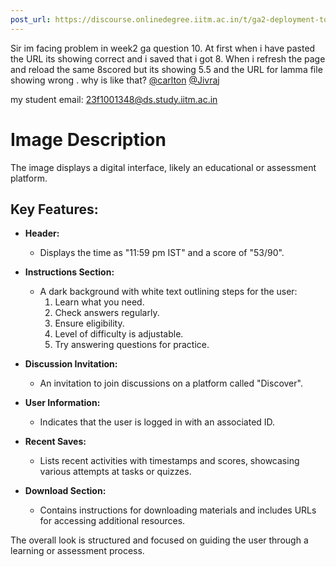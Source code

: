 ```yaml
---
post_url: https://discourse.onlinedegree.iitm.ac.in/t/ga2-deployment-tools-discussion-thread-tds-jan-2025/161120/65
---
```

Sir im facing problem in week2 ga question 10. At first when i have pasted the URL its showing correct and i saved that i got 8. When i refresh the page and reload the same 8scored but its showing 5.5 and the URL for lamma file showing wrong . why is like that? [@carlton](/u/carlton) [@Jivraj](/u/jivraj)

my student email: 23f1001348@ds.study.iitm.ac.in  

# Image Description

The image displays a digital interface, likely an educational or assessment platform. 

## Key Features:
- **Header:** 
  - Displays the time as "11:59 pm IST" and a score of "53/90".
  
- **Instructions Section:**
  - A dark background with white text outlining steps for the user:
    1. Learn what you need.
    2. Check answers regularly.
    3. Ensure eligibility.
    4. Level of difficulty is adjustable.
    5. Try answering questions for practice.

- **Discussion Invitation:**
  - An invitation to join discussions on a platform called "Discover".

- **User Information:**
  - Indicates that the user is logged in with an associated ID.

- **Recent Saves:**
  - Lists recent activities with timestamps and scores, showcasing various attempts at tasks or quizzes.

- **Download Section:**
  - Contains instructions for downloading materials and includes URLs for accessing additional resources.

The overall look is structured and focused on guiding the user through a learning or assessment process.